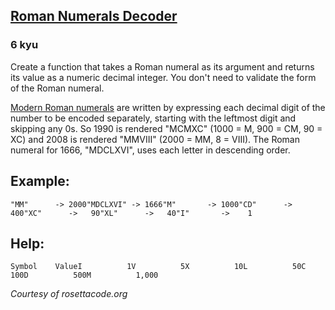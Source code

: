 <h2><a href=https://www.codewars.com/kata/51b6249c4612257ac0000005/train/javascript target="_blank">Roman Numerals Decoder</a></h2><h3>6 kyu</h3><p>Create a function that takes a Roman numeral as its argument and returns its value as a numeric decimal integer. You don't need to validate the form of the Roman numeral.</p><p><a href="https://en.wikipedia.org/wiki/Roman_numerals#Standard_form" data-turbolinks="false" target="_blank">Modern Roman numerals</a> are written by expressing each decimal digit of the number to be encoded separately, starting with the leftmost digit and skipping any 0s. So 1990 is rendered "MCMXC" (1000 = M, 900 = CM, 90 = XC) and 2008 is rendered "MMVIII" (2000 = MM, 8 = VIII). The Roman numeral for 1666, "MDCLXVI", uses each letter in descending order.</p><h2 id="example">Example:</h2><pre><code>"MM"      -&gt; 2000"MDCLXVI" -&gt; 1666"M"       -&gt; 1000"CD"      -&gt;  400"XC"      -&gt;   90"XL"      -&gt;   40"I"       -&gt;    1</code></pre><h2 id="help">Help:</h2><pre><code>Symbol    ValueI          1V          5X          10L          50C          100D          500M          1,000</code></pre><p><em>Courtesy of rosettacode.org</em></p>